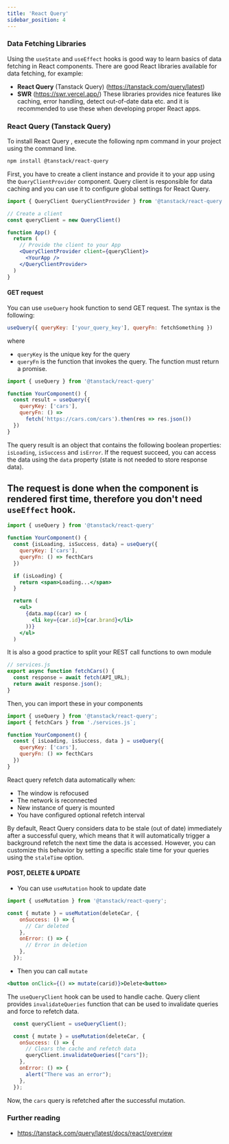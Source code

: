 ```yaml
---
title: 'React Query'
sidebar_position: 4
---
```

### Data Fetching Libraries
Using the `useState` and `useEffect` hooks is good way to learn basics of data fetching in React components. There are good React libraries available for data fetching, for example:
  - **React Query** (Tanstack Query) (https://tanstack.com/query/latest)
  - **SWR** (https://swr.vercel.app/)
These libraries provides nice features like caching, error handling, detect out-of-date data etc. and it is recommended to use these when developing proper React apps.

### React Query (Tanstack Query)
To install React Query , execute the following npm command in your project using the command line.
```bash
npm install @tanstack/react-query
```
First, you have to create a client instance and provide it to your app using the `QueryClientProvider` component. Query client is responsible for data caching and you can use it to configure global settings for React Query.

```jsx
import { QueryClient QueryClientProvider } from '@tanstack/react-query'

// Create a client
const queryClient = new QueryClient()

function App() {
  return (
    // Provide the client to your App
    <QueryClientProvider client={queryClient}>
      <YourApp />
    </QueryClientProvider>
  )
}
```
#### GET request
You can use `useQuery` hook function to send GET request. The syntax is the following:
```js
useQuery({ queryKey: ['your_query_key'], queryFn: fetchSomething })
```
where
  - `queryKey` is the unique key for the query  
  - `queryFn` is the function that invokes the query. The function must return a promise. 
```js
import { useQuery } from '@tanstack/react-query'

function YourComponent() {
  const result = useQuery({
    queryKey: ['cars'], 
    queryFn: () =>  
      fetch('https://cars.com/cars').then(res => res.json())
  })
}
```
The query result is an object that contains the following boolean properties: `isLoading`, `isSuccess` and `isError`. If the request succeed, you can access the data using the `data` property (state is not needed to store response data).

The request is done when the component is rendered first time, therefore you don't need `useEffect` hook.
---
```jsx
import { useQuery } from '@tanstack/react-query'

function YourComponent() {
  const {isLoading, isSuccess, data} = useQuery({
    queryKey: ['cars'], 
    queryFn: () => fecthCars
  })

  if (isLoading) {
    return <span>Loading...</span>
  }

  return (
    <ul>
      {data.map((car) => (
        <li key={car.id}>{car.brand}</li>
      ))}
    </ul>
  )
```
It is also a good practice to split your REST call functions to own module
```js
// services.js
export async function fetchCars() {
  const response = await fetch(API_URL);
  return await response.json();
}
```
Then, you can import these in your components
```js
import { useQuery } from '@tanstack/react-query';
import { fetchCars } from './services.js`;

function YourComponent() {
  const { isLoading, isSuccess, data } = useQuery({
    queryKey: ['cars'], 
    queryFn: () => fecthCars
  })
}
```
React query refetch data automatically when:
- The window is refocused
- The network is reconnected
- New instance of query is mounted
- You have configured optional refetch interval

By default, React Query considers data to be stale (out of date) immediately after a successful query, which means that it will automatically trigger a background refetch the next time the data is accessed. However, you can customize this behavior by setting a specific stale time for your queries using the `staleTime` option.

#### POST, DELETE & UPDATE
- You can use `useMutation` hook to update date
```js
import { useMutation } from '@tanstack/react-query';

const { mutate } = useMutation(deleteCar, {
    onSuccess: () => {
      // Car deleted
    },
    onError: () => {
      // Error in deletion
    },
  });
```
- Then you can call `mutate`
```jsx
<button onClick={() => mutate(carid)}>Delete<button>
```
The `useQueryClient` hook can be used to handle cache. Query client provides `invalidateQueries` function that can be used to invalidate queries and force to refetch data.
```js
  const queryClient = useQueryClient();

  const { mutate } = useMutation(deleteCar, {
    onSuccess: () => {
      // Clears the cache and refetch data
      queryClient.invalidateQueries(["cars"]);
    },
    onError: () => {
      alert("There was an error");
    },
  });

```
Now, the `cars` query is refetched after the successful mutation.

### Further reading
- https://tanstack.com/query/latest/docs/react/overview